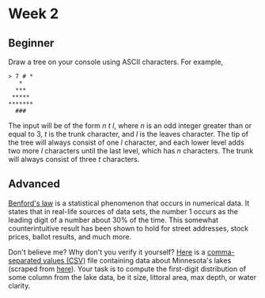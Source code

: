 ﻿# Week 2

## Beginner 

Draw a tree on your console using ASCII characters. For example,

```
> 7 # *
   *
  ***
 *****
*******
  ###
```

The input will be of the form *n* *t* *l*, where *n* is an odd integer greater than or equal to 3, *t* is the trunk character, and *l* is the leaves character. The tip of the tree will always consist of one *l* character, and each lower level adds two more *l* characters until the last level, which has *n* characters. The trunk will always consist of three *t* characters.

## Advanced
[Benford's law](http://en.wikipedia.org/wiki/Benford's_law) is a statistical phenomenon that occurs in numerical data. It states that in real-life sources of data sets, the number 1 occurs as the leading digit of a number about 30% of the time. This somewhat counterintuitive result has been shown to hold for street addresses, stock prices, ballot results, and much more.

Don't believe me? Why don't you verify it yourself? [Here](Advanced/lakes.csv) is a [comma-separated values (CSV)](http://en.wikipedia.org/wiki/Comma-separated_values) file containing data about Minnesota's lakes (scraped from [here](http://www.lakehomes.com/lakestats-mn.html)). Your task is to compute the first-digit distribution of some column from the lake data, be it size, littoral area, max depth, or water clarity.